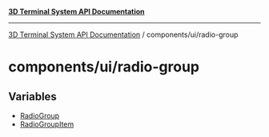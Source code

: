 [**3D Terminal System API Documentation**](../../../README.md)

***

[3D Terminal System API Documentation](../../../README.md) / components/ui/radio-group

# components/ui/radio-group

## Variables

- [RadioGroup](variables/RadioGroup.md)
- [RadioGroupItem](variables/RadioGroupItem.md)
